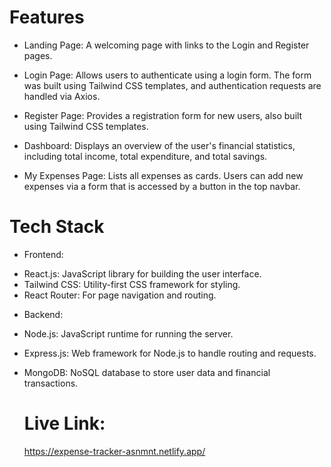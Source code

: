 # Features
- Landing Page:
A welcoming page with links to the Login and Register pages.

- Login Page:
Allows users to authenticate using a login form. The form was built using Tailwind CSS templates, and authentication requests are handled via Axios.

- Register Page:
Provides a registration form for new users, also built using Tailwind CSS templates.

- Dashboard:
Displays an overview of the user's financial statistics, including total income, total expenditure, and total savings.

- My Expenses Page:
Lists all expenses as cards. Users can add new expenses via a form that is accessed by a button in the top navbar.

# Tech Stack

- Frontend:
* React.js: JavaScript library for building the user interface.
* Tailwind CSS: Utility-first CSS framework for styling.
* React Router: For page navigation and routing.

- Backend:

* Node.js: JavaScript runtime for running the server.
* Express.js: Web framework for Node.js to handle routing and requests.
* MongoDB: NoSQL database to store user data and financial transactions.

  # Live Link:
  https://expense-tracker-asnmnt.netlify.app/
